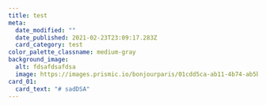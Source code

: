 ```yaml
---
title: test
meta:
  date_modified: ""
  date_published: 2021-02-23T23:09:17.283Z
  card_category: test
color_palette_classname: medium-gray
background_image:
  alt: fdsafdsafdsa
  image: https://images.prismic.io/bonjourparis/01cdd5ca-ab11-4b74-ab5b-06d9201a33f2_bonjour-paris-ecommerce.jpg?auto=compress,format&w=1100&exp=1
card_01:
  card_text: "# sadDSA"
---
```

